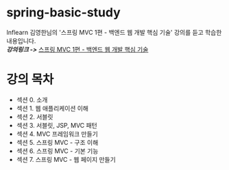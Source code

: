 # spring-basic-study

Inflearn 김영한님의 '스프링 MVC 1편 - 백엔드 웹 개발 핵심 기술'  강의를 듣고 학습한 내용입니다.  
***강의링크 ->*** [스프링 MVC 1편 - 백엔드 웹 개발 핵심 기술](https://www.inflearn.com/course/%EC%8A%A4%ED%94%84%EB%A7%81-mvc-1)


# 강의 목차   

- 섹션 0. 소개
- 섹션 1. 웹 애플리케이션 이해
- 섹션 2. 서블릿
- 섹션 3. 서블릿, JSP, MVC 패턴
- 섹션 4. MVC 프레임워크 만들기
- 섹션 5. 스프링 MVC - 구조 이해
- 섹션 6. 스프링 MVC - 기본 기능
- 섹션 7. 스프링 MVC - 웹 페이지 만들기
